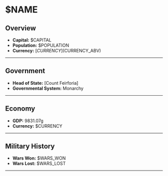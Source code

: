 # $NAME

## Overview

- **Capital:** $CAPITAL
- **Population:** $POPULATION
- **Currency:** [$CURRENCY] ($CURRENCY_ABV)

---

## Government

- **Head of State:** [Count Feirforia]
- **Governmental System:** Monarchy

---

## Economy

- **GDP:** 9831.07g
- **Currency:** $CURRENCY

---

## Military History

- **Wars Won:** $WARS_WON
- **Wars Lost:** $WARS_LOST

---

